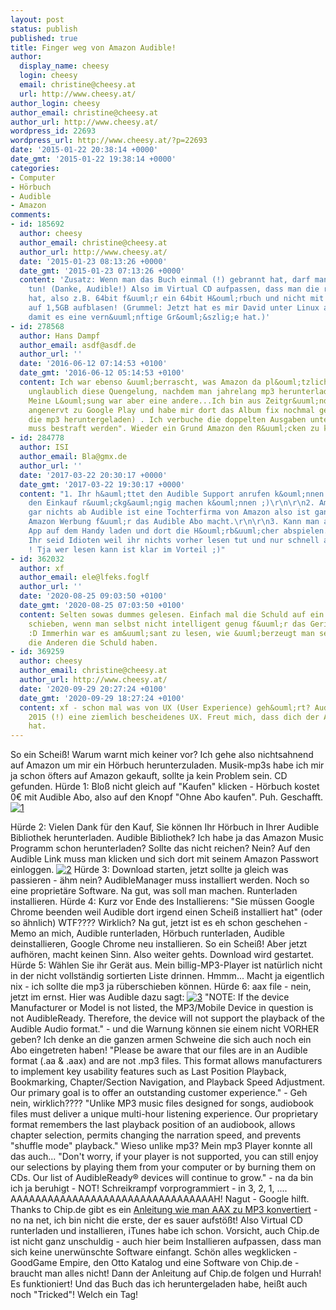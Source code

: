 ```yaml
---
layout: post
status: publish
published: true
title: Finger weg von Amazon Audible!
author:
  display_name: cheesy
  login: cheesy
  email: christine@cheesy.at
  url: http://www.cheesy.at/
author_login: cheesy
author_email: christine@cheesy.at
author_url: http://www.cheesy.at/
wordpress_id: 22693
wordpress_url: http://www.cheesy.at/?p=22693
date: '2015-01-22 20:38:14 +0000'
date_gmt: '2015-01-22 19:38:14 +0000'
categories:
- Computer
- Hörbuch
- Audible
- Amazon
comments:
- id: 185692
  author: cheesy
  author_email: christine@cheesy.at
  author_url: http://www.cheesy.at/
  date: '2015-01-23 08:13:26 +0000'
  date_gmt: '2015-01-23 07:13:26 +0000'
  content: 'Zusatz: Wenn man das Buch einmal (!) gebrannt hat, darf man das nie wieder
    tun! (Danke, Audible!) Also im Virtual CD aufpassen, dass man die richtigen Brenneinstellungen
    hat, also z.B. 64bit f&uuml;r ein 64bit H&ouml;rbuch und nicht mit 320bit (Voreinstellung)
    auf 1,5GB aufblasen! (Grummel: Jetzt hat es mir David unter Linux auf 64bit runtergerechnet,
    damit es eine vern&uuml;nftige Gr&ouml;&szlig;e hat.)'
- id: 278568
  author: Hans Dampf
  author_email: asdf@asdf.de
  author_url: ''
  date: '2016-06-12 07:14:53 +0100'
  date_gmt: '2016-06-12 05:14:53 +0100'
  content: Ich war ebenso &uuml;berrascht, was Amazon da pl&ouml;tzlich abzieht. Echt
    unglaublich diese Quengelung, nachdem man jahrelang mp3 herunterladen konnte.
    Meine L&ouml;sung war aber eine andere...Ich bin aus Zeitgr&uuml;nden v&ouml;llig
    angenervt zu Google Play und habe mir dort das Album fix nochmal gekauft (und
    die mp3 heruntergeladen) . Ich verbuche die doppelten Ausgaben unter "Dummheit
    muss bestraft werden". Wieder ein Grund Amazon den R&uuml;cken zu kehren.
- id: 284778
  author: ISI
  author_email: Bla@gmx.de
  author_url: ''
  date: '2017-03-22 20:30:17 +0000'
  date_gmt: '2017-03-22 19:30:17 +0000'
  content: "1. Ihr h&auml;ttet den Audible Support anrufen k&ouml;nnen die h&auml;tten
    den Einkauf r&uuml;ckg&auml;ngig machen k&ouml;nnen ;)\r\n\r\n2. Amazon zieht
    gar nichts ab Audible ist eine Tochterfirma von Amazon also ist ganz klar das
    Amazon Werbung f&uuml;r das Audible Abo macht.\r\n\r\n3. Kann man auch die Audible
    App auf dem Handy laden und dort die H&ouml;rb&uuml;cher abspielen.\r\n\r\n4.
    Ihr seid Idioten weil ihr nichts vorher lesen tut und nur schnell auf Kaufen klickt
    ! Tja wer lesen kann ist klar im Vorteil ;)"
- id: 362032
  author: xf
  author_email: ele@lfeks.foglf
  author_url: ''
  date: '2020-08-25 09:03:50 +0100'
  date_gmt: '2020-08-25 07:03:50 +0100'
  content: Selten sowas dummes gelesen. Einfach mal die Schuld auf ein Unternehmen
    schieben, wenn man selbst nicht intelligent genug f&uuml;r das Geringste ist..
    :D Immerhin war es am&uuml;sant zu lesen, wie &uuml;berzeugt man sein kann, das
    die Anderen die Schuld haben.
- id: 369259
  author: cheesy
  author_email: christine@cheesy.at
  author_url: http://www.cheesy.at/
  date: '2020-09-29 20:27:24 +0100'
  date_gmt: '2020-09-29 18:27:24 +0100'
  content: xf - schon mal was von UX (User Experience) geh&ouml;rt? Audible hatte
    2015 (!) eine ziemlich bescheidenes UX. Freut mich, dass dich der Artikel so am&uuml;siert
    hat.
---
```

So ein Scheiß! Warum warnt mich keiner vor?
Ich gehe also nichtsahnend auf Amazon um mir ein Hörbuch herunterzuladen. Musik-mp3s habe ich mir ja schon öfters auf Amazon gekauft, sollte ja kein Problem sein. CD gefunden.
Hürde 1: Bloß nicht gleich auf "Kaufen" klicken - Hörbuch kostet 0€ mit Audible Abo, also auf den Knopf "Ohne Abo kaufen". Puh. Geschafft.
[![1](http://www.cheesy.at/wp-content/uploads/1.png)](http://www.cheesy.at/wp-content/uploads/1.png)
<!--more-->
Hürde 2: Vielen Dank für den Kauf, Sie können Ihr Hörbuch in Ihrer Audible Bibliothek herunterladen. Audible Bibliothek? Ich habe ja das Amazon Music Programm schon herunterladen? Sollte das nicht reichen? Nein? Auf den Audible Link muss man klicken und sich dort mit seinem Amazon Passwort einloggen.
[![2](http://www.cheesy.at/wp-content/uploads/2.png)](http://www.cheesy.at/wp-content/uploads/2.png)
Hürde 3: Download starten, jetzt sollte ja gleich was passieren - ähm nein? AudibleManager muss installiert werden. Noch so eine proprietäre Software. Na gut, was soll man machen. Runterladen installieren.
Hürde 4: Kurz vor Ende des Installierens: "Sie müssen Google Chrome beenden weil Audible dort irgend einen Scheiß installiert hat" (oder so ähnlich) WTF???? Wirklich? Na gut, jetzt ist es eh schon geschehen - Memo an mich, Audible runterladen, Hörbuch runterladen, Audible deinstallieren, Google Chrome neu installieren. So ein Scheiß! Aber jetzt aufhören, macht keinen Sinn. Also weiter gehts. Download wird gestartet.
Hürde 5: Wählen Sie ihr Gerät aus. Mein billig-MP3-Player ist natürlich nicht in der nicht vollständig sortierten Liste drinnen. Hmmm... Macht ja eigentlich nix - ich sollte die mp3 ja rüberschieben können.
Hürde 6: aax file - nein, jetzt im ernst. Hier was Audible dazu sagt:
[![3](http://www.cheesy.at/wp-content/uploads/3.png)](http://www.cheesy.at/wp-content/uploads/3.png)
"NOTE: If the device Manufacturer or Model is not listed, the MP3/Mobile Device in question is not AudibleReady. Therefore, the device will not support the playback of the Audible Audio format." - und die Warnung können sie einem nicht VORHER geben? Ich denke an die ganzen armen Schweine die sich auch noch ein Abo eingetreten haben!
"Please be aware that our files are in an Audible format (.aa & .aax) and are not .mp3 files. This format allows manufacturers to implement key usability features such as Last Position Playback, Bookmarking, Chapter/Section Navigation, and Playback Speed Adjustment. Our primary goal is to offer an outstanding customer experience." - Geh nein, wirklich????
"Unlike MP3 music files designed for songs, audiobook files must deliver a unique multi-hour listening experience. Our proprietary format remembers the last playback position of an audiobook, allows chapter selection, permits changing the narration speed, and prevents "shuffle mode" playback." Wieso unlike mp3? Mein mp3 Player konnte all das auch...
"Don't worry, if your player is not supported, you can still enjoy our selections by playing them from your computer or by burning them on CDs. Our list of AudibleReady® devices will continue to grow." - na da bin ich ja beruhigt - NOT!
Schreikrampf vorprogrammiert - in 3, 2, 1, .... AAAAAAAAAAAAAAAAAAAAAAAAAAAAAAAAAH!
Nagut - Google hilft. Thanks to Chip.de gibt es ein [Anleitung wie man AAX zu MP3 konvertiert](http://praxistipps.chip.de/aax-format-in-mp3-umwandeln-so-gehts_9540) - no na net, ich bin nicht die erste, der es sauer aufstößt!
Also Virtual CD runterladen und installieren, iTunes habe ich schon. Vorsicht, auch Chip.de ist nicht ganz unschuldig - auch hier beim Installieren aufpassen, dass man sich keine unerwünschte Software einfangt. Schön alles wegklicken - GoodGame Empire, den Otto Katalog und eine Software von Chip.de - braucht man alles nicht!
Dann der Anleitung auf Chip.de folgen und Hurrah! Es funktioniert!
Und das Buch das ich heruntergeladen habe, heißt auch noch "Tricked"! Welch ein Tag!

